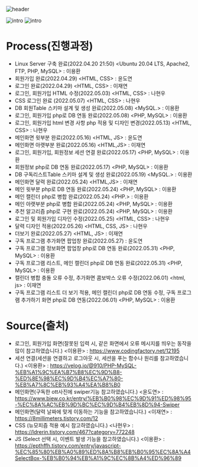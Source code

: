 ![header](https://capsule-render.vercel.app/api?type=waving&color=auto&height=300&section=header&text=SubscriptionPlanner&fontSize=70)

![intro](https://capsule-render.vercel.app/api?type=transparent&text=창의적공학설계%20프로젝트&fontAlign=50&animation=blink&fontSize=40&section=intro&height=50)
![intro](https://capsule-render.vercel.app/api?type=transparent&text=이용환,이재연,윤도연,나현우&fontAlign=50&animation=blink&fontSize=20&section=intro&height=50)

# Process(진행과정)
- Linux Server 구축 완료(2022.04.20 21:50) <Ubuntu 20.04 LTS, Apache2, FTP, PHP, MySQL> : 이용환
- 회원가입 완료(2022.04.29) <HTML, CSS> : 윤도연
- 로그인 완료(2022.04.29) <HTML, CSS> : 이재연
- 로그인, 회원가입 HTML 수정(2022.05.03) <HTML, CSS> : 나현우
- CSS 로그인 완료 (2022.05.07) <HTML, CSS> : 나현우
- DB 회원Table 스키마 설계 및 생성 완료(2022.05.08) <MySQL.> : 이용환
- 로그인, 회원가입 php로 DB 연동 완료(2022.05.08) <PHP, MySQL> : 이용환
- 로그인, 회원가입 html 변경 사항 php 적용 및 디자인 변경(2022.05.13) <HTML, CSS> : 나현우
- 메인화면 윗부분 완료(2022.05.16) <HTML, JS> : 윤도연
- 메인화면 아랫부분 완료(2022.05.16) <HTML,JS> : 이재연
- 로그인, 회원가입, 회원정보 세션 연결 완료(2022.05.17) <PHP, MySQL> : 이용환
- 회원정보 php로 DB 연동 완료(2022.05.17) <PHP, MySQL> : 이용환
- DB 구독리스트Table 스키마 설계 및 생성 완료(2022.05.19) <MySQL.> : 이용환
- 메인화면 달력 완료(2022.05.24) <HTML,JS> : 이재연
- 메인 윗부분 php로 DB 연동 완료(2022.05.24) <PHP, MySQL> : 이용환
- 메인 캘린더 php로 병합 완료(2022.05.24) <PHP.> : 이용환
- 메인 아랫부분 php로 병합 완료(2022.05.24) <PHP, MySQL> : 이용환
- 추천 알고리즘 php로 구현 완료(2022.05.24) <PHP, MySQL> : 이용환
- 로그인 및 회원가입 디자인 수정(2022.05.25) <HTML, CSS> : 나현우
- 달력 디자인 적용(2022.05.26) <HTML, CSS, JS> : 나현우
- 더보기 완료(2022.05.27) <HTML, JS> : 이재연
- 구독 프로그램 추가화면 팝업창 완료(2022.05.27) <HTML> : 윤도연
- 구독 프로그램 정보화면 팝업창 php로 DB 연동 완료(2022.05.31) <PHP, MySQL> : 이용환
- 구독 프로그램 리스트, 메인 캘린더 php로 DB 연동 완료(2022.05.31) <PHP, MySQL> : 이용환
- 캘린더 병합 충돌 오류 수정, 추가화면 콤보박스 오류 수정(2022.06.01) <html, js> : 이재연
- 구독 프로그램 리스트 더 보기 적용, 메인 캘린더 php로 DB 연동 수정, 구독 프로그램 추가하기 화면 php로 DB 연동(2022.06.01) <PHP, MySQL> : 이용환

# Source(출처)
- 로그인, 회원가입 화면(잘못된 입력 시, 같은 화면에서 오류 메시지를 띄우는 동작을 많이 참고하였습니다.) <이용환> : https://www.codingfactory.net/12195
- 세션 연결(세션을 연결하고 로그아웃 시, 세션을 푸는 함수나 원리를 참고하였습니다.) <이용환> : https://velog.io/@910/PHP-MySQL-%EB%A1%9C%EA%B7%B8%EC%9D%B8-%ED%8E%98%EC%9D%B4%EC%A7%80-%EB%A7%8C%EB%93%A4%EA%B8%B0
- 메인화면(구독한 ott사진에 swiper기능 참고하였습니다.) <윤도연> : https://www.biew.co.kr/entry/%EB%B0%98%EC%9D%91%ED%98%95-%EC%8A%AC%EB%9D%BC%EC%9D%B4%EB%8D%94-Swiper
- 메인화면(달력 날짜에 맞게 이동하는 기능을 참고하였습니다.) <이재연> : https://8millimeters.tistory.com/12
- CSS (뉴모피즘 적용 예시 참고하였습니다.) <나현우> : https://ldrerin.tistory.com/467?category=772248
- JS (Select 선택 시, 이벤트 발생 기능을 참고하였습니다.) <이용환> : https://epthffh.tistory.com/entry/javascript-%EC%85%80%EB%A0%89%ED%8A%B8%EB%B0%95%EC%8A%A4SelectBox-%EB%B0%94%EB%A1%9C%EC%8B%A4%ED%96%89
